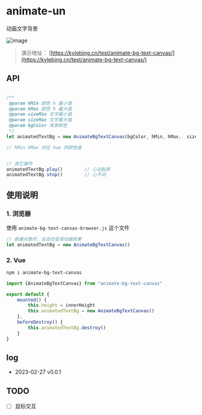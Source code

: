 # animate-un
动画文字背景

![image](https://user-images.githubusercontent.com/12215982/221488316-821c64b5-0c34-49d4-9903-f44531d6a4c4.png)

> 演示地址： [https://kylebing.cn/test/animate-bg-text-canvas/](https://kylebing.cn/test/animate-bg-text-canvas/)  


## API

```js

/**
 @param hMin 颜色 h 最小值
 @param hMax 颜色 h 最大值
 @param sizeMin 文字最小值
 @param sizeMax 文字最大值
 @param bgColor 背景颜色
 */
let animatedTextBg = new AnimateBgTextCanvas(bgColor, hMin, hMax,  sizeMin = 50, sizeMax = 350)

// hMin hMax 对应 hue 的颜色值


// 其它操作
animatedTextBg.play()        // 心动起来
animatedTextBg.stop()        // 心不动
```


## 使用说明

### 1. 浏览器
使用 `animate-bg-text-canvas-browser.js` 这个文件
```js
// 新建对象时，会自动呈现动画效果
let animatedTextBg = new AnimateBgTextCanvas()

```

### 2. Vue

```bash
npm i animate-bg-text-canvas
```

```js
import {AnimateBgTextCanvas} from "animate-bg-text-canvas"

export default {
    mounted() {
        this.height = innerHeight
        this.animatedTextBg = new AnimateBgTextCanvas()
    },
    beforeDestroy() {
        this.animatedTextBg.destroy()
    }
}
```

## log
- 2023-02-27 v0.0.1


## TODO
- [ ] 鼠标交互

